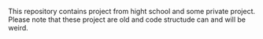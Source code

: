 This repository contains project from hight school and some private project.
Please note that these project are old and code structude can and will be weird. 